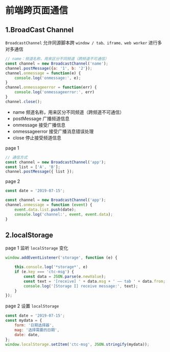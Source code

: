 # 前端跨页面通信

## 1.BroadCast Channel

`BroadcastChannel` 允许同源脚本跨 `window / tab、iframe、web worker` 进行多对多通信

```js
// name：频道名称，用来区分不同频道（跨频道不可通信）
const channel = new BroadcastChannel('name');
channel.postMessage({a: '1', b: '2'});
channel.onmessage = function(e) {
    console.log('onmessage:', e);
}
channel.onmessageerror = function(err) {
    console.log('onmessageerror:', err)
}
channel.close();
```

* name 频道名称，用来区分不同频道（跨频道不可通信）
* postMessage 广播频道信息
* onmessage 接受广播信息
* onmessageerror 接受广播消息错误处理
* close 停止接受频道信息

page 1
```js
// 通信方式
const channel = new BroadcastChannel('app');
const list = ['A', 'B'];
channel.postMessage({ list });
```

page 2
```js
const date = '2019-07-15';

const channel = new BroadcastChannel('app');
channel.onmessage = function (event) {
    event.data.list.push(date);
    console.log('channel:', event, event.data);
}
```

## 2.localStorage

page 1 监听 `localStorage` 变化
```js
window.addEventListener('storage', function (e) {

    this.console.log('*storage*', e)
    if (e.key === 'ctc-msg') {
        const data = JSON.parse(e.newValue);
        const text = '[receive] ' + data.msg + ' —— tab ' + data.from;
        console.log('[Storage I] receive message:', text);
    }
});  
```

page 2 设置 `localStorage`
```js
const date = '2019-07-15';
const mydata = {
    form: '日期选择器',
    mag: '选择需要的日期',
    date: date,
};
window.localStorage.setItem('ctc-msg', JSON.stringify(mydata));
```
